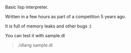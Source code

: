 Basic lisp interpreter.

Written in a few hours as part of a competition 5 years ago.

It is full of memory leaks and other bugs :)

You can test it with sample.dl
> ./dlang sample.dl
